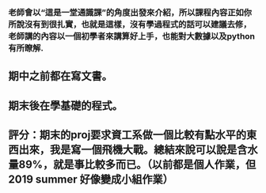 ### 老師會以“這是一堂通識課”的角度出發來介紹，所以課程內容正如你所說沒有到很扎實，也就是這樣，沒有學過程式的話可以建議去修，老師講的內容以一個初學者來講算好上手，也能對大數據以及python有所瞭解.

## 期中之前都在寫文書。

## 期末後在學基礎的程式。

## 評分：期末的proj要求資工系做一個比較有點水平的東西出來，我是寫一個飛機大戰。總結來說可以說是含水量89%，就是事比較多而已。（以前都是個人作業，但2019 summer 好像變成小組作業）
